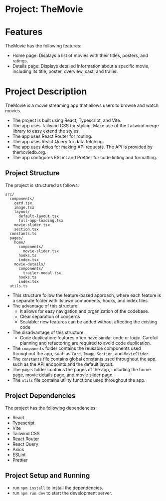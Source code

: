 # Project: TheMovie

# Features

TheMovie has the following features:

- Home page: Displays a list of movies with their titles, posters, and ratings.
- Details page: Displays detailed information about a specific movie, including its title, poster, overview, cast, and trailer.

# Project Description

TheMovie is a movie streaming app that allows users to browse and watch movies.

- The project is built using React, Typescript, and Vite.
- The app uses Tailwind CSS for styling. Make use of the Tailwind merge library to easy extend the styles.
- The app uses React Router for routing.
- The app uses React Query for data fetching.
- The app uses Axios for making API requests. The API is provided by themoviedb.org.
- The app configures ESLint and Prettier for code linting and formatting.


## Project Structure

The project is structured as follows:

```
src/
  components/
    card.tsx
    image.tsx
    layout/
      default-layout.tsx
      full-app-loading.tsx
    movie-slider.tsx
    section.tsx
  constants.ts
  pages/
    home/
      components/
        movie-slider.tsx
      hooks.ts
      index.tsx
    movie-details/
      components/
        trailer-modal.tsx
      hooks.ts
      index.tsx
  utils.ts
```
- This structure follow the feature-based approach, where each feature is a separate folder with its own components, hooks, and index files.
- The advantage of this structure:
  - It allows for easy navigation and organization of the codebase.
  - Clear separation of concerns
  - Scalable: new features can be added without affecting the existing code
- The disadvantage of this structure:
  - Code duplication: features often have similar code or logic. Careful planning and refactoring are required to avoid code duplication.
- The `components` folder contains the reusable components used throughout the app, such as `Card`, `Image`, `Section`, and `MovieSlider`.
- The `constants` file contains global constants used throughout the app, such as the API endpoints and the default layout.
- The `pages` folder contains the pages of the app, including the home page, movie details page, and movie slider page.
- The `utils` file contains utility functions used throughout the app.

## Project Dependencies

The project has the following dependencies:

- React
- Typescript
- Vite
- Tailwind CSS
- React Router
- React Query
- Axios
- ESLint
- Prettier

## Project Setup and Running
- run `npm install` to install the dependencies.
- run `npm run dev` to start the development server.
